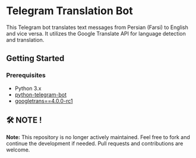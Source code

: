 # Telegram Translation Bot

This Telegram bot translates text messages from Persian (Farsi) to English and vice versa. It utilizes the Google Translate API for language detection and translation.

## Getting Started

### Prerequisites

- Python 3.x
- [python-telegram-bot](https://github.com/python-telegram-bot/python-telegram-bot)
- [googletrans==4.0.0-rc1](https://github.com/ssut/py-googletrans)

## 🛠️ NOTE !

**Note:** This repository is no longer actively maintained. Feel free to fork and continue the development if needed. Pull requests and contributions are welcome.
